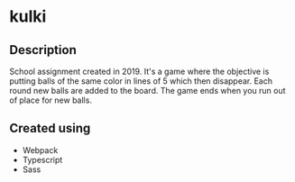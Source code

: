 # kulki

## Description

School assignment created in 2019.
It's a game where the objective is putting balls of the same color in lines of 5 which then disappear.
Each round new balls are added to the board.
The game ends when you run out of place for new balls.

## Created using

* Webpack
* Typescript
* Sass
